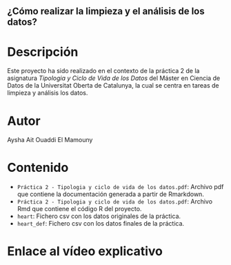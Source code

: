 ## ¿Cómo realizar la limpieza y el análisis de los datos?
# Descripción
Este proyecto ha sido realizado en el contexto de la práctica 2 de la asignatura *Tipologia y Ciclo de Vida de los Datos* del Máster en Ciencia de Datos de la Universitat Oberta de Catalunya, la cual se centra en tareas de limpieza y análisis los datos.

# Autor
Aysha Ait Ouaddi El Mamouny

# Contenido
* ```Práctica 2 - Tipologia y ciclo de vida de los datos.pdf```: Archivo pdf que contiene la documentación generada a partir de Rmarkdown.
* ```Práctica 2 - Tipologia y ciclo de vida de los datos.pdf```: Archivo Rmd que contiene el código R del proyecto.
* ```heart```: Fichero csv con los datos originales de la práctica.
* ```heart_def```: Fichero csv con los datos finales de la práctica.


# Enlace al vídeo explicativo

